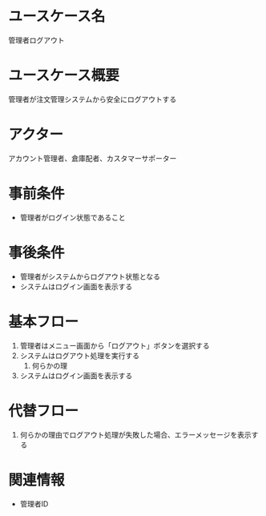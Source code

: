 # ユースケース名
管理者ログアウト

# ユースケース概要
管理者が注文管理システムから安全にログアウトする

# アクター
アカウント管理者、倉庫配者、カスタマーサポーター

# 事前条件
- 管理者がログイン状態であること

# 事後条件
- 管理者がシステムからログアウト状態となる
- システムはログイン画面を表示する

# 基本フロー
1. 管理者はメニュー画面から「ログアウト」ボタンを選択する
2. システムはログアウト処理を実行する
    1. 何らかの理
3. システムはログイン画面を表示する


# 代替フロー
1. 何らかの理由でログアウト処理が失敗した場合、エラーメッセージを表示する

# 関連情報
- 管理者ID
